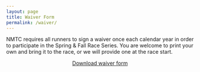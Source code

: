 ```yaml
---
layout: page
title: Waiver Form
permalink: /waiver/
---
```


NMTC requires all runners to sign a waiver once each calendar year in order to participate in the Spring & Fall Race Series. You are welcome to print your own and bring it to the race, or we will provide one at the race start.

<div class="container" style="display:flex;padding-bottom:1em;">
  <a href="/assets/downloads/2023-NMTC-Spring-and-Fall-Trail-Series-Waiver.pdf" style="margin: 0 auto;" target="blank">
    <div class="button">Download waiver form</div>
  </a>
</div>
